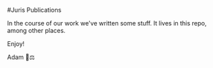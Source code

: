 #Juris Publications

In the course of our work we've written some stuff. It lives in this repo, among other places.

Enjoy!

Adam 🚀⚖️